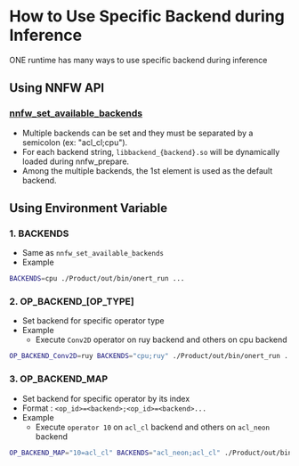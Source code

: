 # How to Use Specific Backend during Inference

ONE runtime has many ways to use specific backend during inference

## Using NNFW API

### [nnfw_set_available_backends](https://github.com/Samsung/ONE/blob/c46ddc04abdb58323fbd38389e6927f003bfaea1/runtime/onert/api/include/nnfw.h#L458)
- Multiple backends can be set and they must be separated by a semicolon (ex: "acl_cl;cpu").
- For each backend string, `libbackend_{backend}.so` will be dynamically loaded during nnfw_prepare.
- Among the multiple backends, the 1st element is used as the default backend.

## Using Environment Variable

### 1. BACKENDS
- Same as `nnfw_set_available_backends`
- Example
```bash
BACKENDS=cpu ./Product/out/bin/onert_run ...
```

### 2. OP_BACKEND_[OP_TYPE]
- Set backend for specific operator type
- Example
  - Execute `Conv2D` operator on ruy backend and others on cpu backend
```bash
OP_BACKEND_Conv2D=ruy BACKENDS="cpu;ruy" ./Product/out/bin/onert_run ...
```

### 3. OP_BACKEND_MAP
- Set backend for specific operator by its index
- Format : `<op_id>=<backend>;<op_id>=<backend>...`
- Example
  - Execute `operator 10` on `acl_cl` backend and others on `acl_neon` backend
```bash
OP_BACKEND_MAP="10=acl_cl" BACKENDS="acl_neon;acl_cl" ./Product/out/bin/onert_run ...
```
